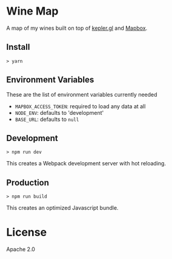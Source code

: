# Wine Map

A map of my wines built on top of [kepler.gl](https://kepler.gl) and [Mapbox](https://www.mapbox.com).

## Install

```
> yarn
```

## Environment Variables

These are the list of environment variables currently needed

* `MAPBOX_ACCESS_TOKEN`: required to load any data at all
* `NODE_ENV`: defaults to 'development'
* `BASE_URL`: defaults to `null`

## Development

```
> npm run dev
```

This creates a Webpack development server with hot reloading.

## Production

```
> npm run build
```

This creates an optimized Javascript bundle.

# License

Apache 2.0